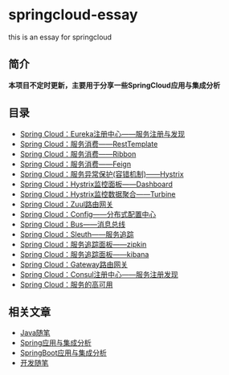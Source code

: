 # springcloud-essay

this is an essay for springcloud

## 简介

**本项目不定时更新，主要用于分享一些SpringCloud应用与集成分析**

## 目录

- [Spring Cloud：Eureka注册中心——服务注册与发现](/document/Eureka服务注册发现.md)
- [Spring Cloud：服务消费——RestTemplate](/document/RestTemplate服务消费.md)
- [Spring Cloud：服务消费——Ribbon]()
- [Spring Cloud：服务消费——Feign]()
- [Spring Cloud：服务异常保护(容错机制)——Hystrix]()
- [Spring Cloud：Hystrix监控面板——Dashboard]()
- [Spring Cloud：Hystrix监控数据聚合——Turbine]()
- [Spring Cloud：Zuul路由网关]()
- [Spring Cloud：Config——分布式配置中心]()
- [Spring Cloud：Bus——消息总线]()
- [Spring Cloud：Sleuth——服务追踪]()
- [Spring Cloud：服务追踪面板——zipkin]()
- [Spring Cloud：服务追踪面板——kibana]()
- [Spring Cloud：Gateway路由网关]()
- [Spring Cloud：Consul注册中心——服务注册发现]()
- [Spring Cloud：服务的高可用]()


## 相关文章

- [Java随笔](https://github.com/stwyj/java-essay)
- [Spring应用与集成分析](https://github.com/stwyj/spring-essay)
- [SpringBoot应用与集成分析](https://github.com/stwyj/springboot-essay)
- [开发随笔](https://github.com/stwyj/develop-essay)
